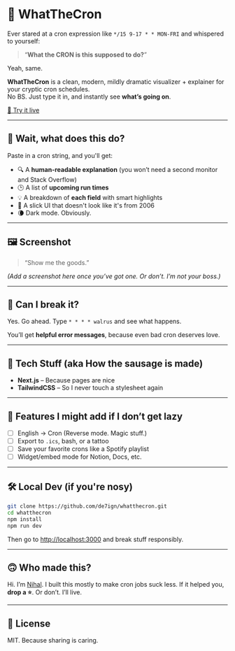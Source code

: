 # 🤯 WhatTheCron

Ever stared at a cron expression like `*/15 9-17 * * MON-FRI` and whispered to yourself:

> “**What the CRON is this supposed to do?**”

Yeah, same.

**WhatTheCron** is a clean, modern, mildly dramatic visualizer + explainer for your cryptic cron schedules.  
No BS. Just type it in, and instantly see **what’s going on**.

[🚀 Try it live](https://whatthecron.vercel.app?utm_source=github&utm_medium=repo-readme)

---

## 🧠 Wait, what does this do?

Paste in a cron string, and you'll get:

- 🔍 A **human-readable explanation** (you won’t need a second monitor and Stack Overflow)
- 🕒 A list of **upcoming run times**
- 💡 A breakdown of **each field** with smart highlights
- 🎨 A slick UI that doesn't look like it's from 2006
- 🌘 Dark mode. Obviously.

---

## 🖼 Screenshot

> “Show me the goods.”

_(Add a screenshot here once you’ve got one. Or don’t. I’m not your boss.)_

---

## 🧪 Can I break it?

Yes. Go ahead. Type `* * * * walrus` and see what happens.

You’ll get **helpful error messages**, because even bad cron deserves love.

---

## 🧰 Tech Stuff (aka How the sausage is made)

- **Next.js** – Because pages are nice
- **TailwindCSS** – So I never touch a stylesheet again

---

## 🧩 Features I might add if I don’t get lazy

- [ ] English → Cron (Reverse mode. Magic stuff.)
- [ ] Export to `.ics`, bash, or a tattoo
- [ ] Save your favorite crons like a Spotify playlist
- [ ] Widget/embed mode for Notion, Docs, etc.

---

## 🛠 Local Dev (if you're nosy)

```bash
git clone https://github.com/de7ign/whatthecron.git
cd whatthecron
npm install
npm run dev
```

Then go to [http://localhost:3000](http://localhost:3000) and break stuff responsibly.

---

## 🙃 Who made this?

Hi. I’m [Nihal](https://nihalmurmu.com).
I built this mostly to make cron jobs suck less.
If it helped you, **drop a ⭐**. Or don’t. I’ll live.

---

## 🪪 License

MIT. Because sharing is caring.
